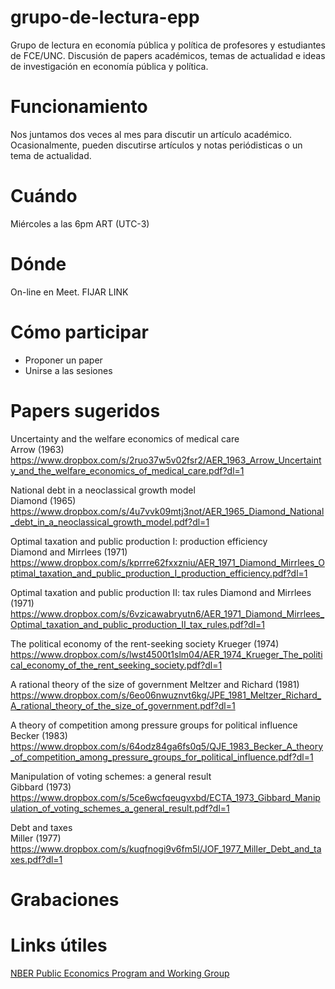 # grupo-de-lectura-epp
Grupo de lectura en economía pública y política de profesores y estudiantes de FCE/UNC. Discusión de papers académicos, temas de actualidad e ideas de investigación en economía pública y política. 

# Funcionamiento
Nos juntamos dos veces al mes para discutir un artículo académico. Ocasionalmente, pueden discutirse artículos y notas periódisticas o un tema de actualidad.  

# Cuándo
Miércoles a las 6pm ART (UTC-3)

# Dónde
On-line en Meet. FIJAR LINK

# Cómo participar
- Proponer un paper
- Unirse a las sesiones

# Papers sugeridos

Uncertainty and the welfare economics of medical care   
Arrow (1963)  
https://www.dropbox.com/s/2ruo37w5v02fsr2/AER_1963_Arrow_Uncertainty_and_the_welfare_economics_of_medical_care.pdf?dl=1  

National debt in a neoclassical growth model  
Diamond (1965)   
https://www.dropbox.com/s/4u7vvk09mtj3not/AER_1965_Diamond_National_debt_in_a_neoclassical_growth_model.pdf?dl=1  

Optimal taxation and public production I: production efficiency   
Diamond and Mirrlees (1971)  
https://www.dropbox.com/s/kprrre62fxxzniu/AER_1971_Diamond_Mirrlees_Optimal_taxation_and_public_production_I_production_efficiency.pdf?dl=1  

Optimal taxation and public production II: tax rules 
Diamond and Mirrlees (1971)  
https://www.dropbox.com/s/6vzicawabryutn6/AER_1971_Diamond_Mirrlees_Optimal_taxation_and_public_production_II_tax_rules.pdf?dl=1  

The political economy of the rent-seeking society 
Krueger (1974)  
https://www.dropbox.com/s/lwst4500t1slm04/AER_1974_Krueger_The_political_economy_of_the_rent_seeking_society.pdf?dl=1  

A rational theory of the size of government 
Meltzer and Richard (1981)  
https://www.dropbox.com/s/6eo06nwuznvt6kg/JPE_1981_Meltzer_Richard_A_rational_theory_of_the_size_of_government.pdf?dl=1  

A theory of competition among pressure groups for political influence  
Becker (1983)  
https://www.dropbox.com/s/64odz84ga6fs0q5/QJE_1983_Becker_A_theory_of_competition_among_pressure_groups_for_political_influence.pdf?dl=1  

Manipulation of voting schemes: a general result  
Gibbard (1973)  
https://www.dropbox.com/s/5ce6wcfqeugvxbd/ECTA_1973_Gibbard_Manipulation_of_voting_schemes_a_general_result.pdf?dl=1

Debt and taxes  
Miller (1977)  
https://www.dropbox.com/s/kuqfnogi9v6fm5l/JOF_1977_Miller_Debt_and_taxes.pdf?dl=1


# Grabaciones

# Links útiles

[NBER Public Economics Program and Working Group](https://www.nber.org/programs-projects/programs-working-groups/public-economics)  
